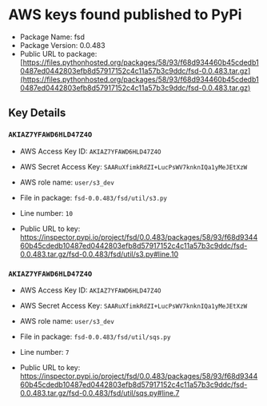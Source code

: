 # AWS keys found published to PyPi

* Package Name: fsd
* Package Version: 0.0.483
* Public URL to package: [https://files.pythonhosted.org/packages/58/93/f68d934460b45cdedb10487ed0442803efb8d57917152c4c11a57b3c9ddc/fsd-0.0.483.tar.gz](https://files.pythonhosted.org/packages/58/93/f68d934460b45cdedb10487ed0442803efb8d57917152c4c11a57b3c9ddc/fsd-0.0.483.tar.gz)

## Key Details

### `AKIAZ7YFAWD6HLD47Z4O`

* AWS Access Key ID: `AKIAZ7YFAWD6HLD47Z4O`
* AWS Secret Access Key: `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` 
* AWS role name: `user/s3_dev`
* File in package: `fsd-0.0.483/fsd/util/s3.py`
* Line number: `10`

* Public URL to key: https://inspector.pypi.io/project/fsd/0.0.483/packages/58/93/f68d934460b45cdedb10487ed0442803efb8d57917152c4c11a57b3c9ddc/fsd-0.0.483.tar.gz/fsd-0.0.483/fsd/util/s3.py#line.10



### `AKIAZ7YFAWD6HLD47Z4O`

* AWS Access Key ID: `AKIAZ7YFAWD6HLD47Z4O`
* AWS Secret Access Key: `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` 
* AWS role name: `user/s3_dev`
* File in package: `fsd-0.0.483/fsd/util/sqs.py`
* Line number: `7`

* Public URL to key: https://inspector.pypi.io/project/fsd/0.0.483/packages/58/93/f68d934460b45cdedb10487ed0442803efb8d57917152c4c11a57b3c9ddc/fsd-0.0.483.tar.gz/fsd-0.0.483/fsd/util/sqs.py#line.7


